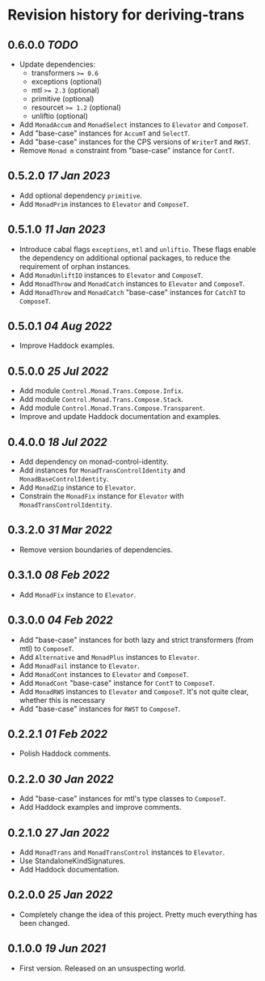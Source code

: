 # Revision history for deriving-trans

## 0.6.0.0 *TODO*

* Update dependencies:
  - transformers `>= 0.6`
  - exceptions (optional)
  - mtl `>= 2.3` (optional)
  - primitive (optional)
  - resourcet `>= 1.2` (optional)
  - unliftio (optional)
* Add `MonadAccum` and `MonadSelect` instances to `Elevator` and `ComposeT`.
* Add "base-case" instances for `AccumT` and `SelectT`.
* Add "base-case" instances for the CPS versions of `WriterT` and `RWST`.
* Remove `Monad m` constraint from "base-case" instance for `ContT`.

## 0.5.2.0 *17 Jan 2023*

* Add optional dependency `primitive`.
* Add `MonadPrim` instances to `Elevator` and `ComposeT`.

## 0.5.1.0 *11 Jan 2023*

* Introduce cabal flags `exceptions`, `mtl` and `unliftio`.
  These flags enable the dependency on additional optional packages, to reduce the requirement of orphan instances.
* Add `MonadUnliftIO` instances to `Elevator` and `ComposeT`.
* Add `MonadThrow` and `MonadCatch` instances to `Elevator` and `ComposeT`.
* Add `MonadThrow` and `MonadCatch` "base-case" instances for `CatchT` to `ComposeT`.

## 0.5.0.1 *04 Aug 2022*

* Improve Haddock examples.

## 0.5.0.0 *25 Jul 2022*

* Add module `Control.Monad.Trans.Compose.Infix`.
* Add module `Control.Monad.Trans.Compose.Stack`.
* Add module `Control.Monad.Trans.Compose.Transparent`.
* Improve and update Haddock documentation and examples.

## 0.4.0.0 *18 Jul 2022*

* Add dependency on monad-control-identity.
* Add instances for `MonadTransControlIdentity` and `MonadBaseControlIdentity`.
* Add `MonadZip` instance to `Elevator`.
* Constrain the `MonadFix` instance for `Elevator` with `MonadTransControlIdentity`.

## 0.3.2.0 *31 Mar 2022*

* Remove version boundaries of dependencies.

## 0.3.1.0 *08 Feb 2022*

* Add `MonadFix` instance to `Elevator`.

## 0.3.0.0 *04 Feb 2022*

* Add "base-case" instances for both lazy and strict transformers (from mtl) to `ComposeT`.
* Add `Alternative` and `MonadPlus` instances to `Elevator`.
* Add `MonadFail` instance to `Elevator`.
* Add `MonadCont` instances to `Elevator` and `ComposeT`.
* Add `MonadCont` "base-case" instance for `ContT` to `ComposeT`.
* Add `MonadRWS` instances to `Elevator` and `ComposeT`. It's not quite clear, whether this is necessary
* Add "base-case" instances for `RWST` to `ComposeT`.

## 0.2.2.1 *01 Feb 2022*

* Polish Haddock comments.

## 0.2.2.0 *30 Jan 2022*

* Add "base-case" instances for mtl's type classes to `ComposeT`.
* Add Haddock examples and improve comments.

## 0.2.1.0 *27 Jan 2022*

* Add `MonadTrans` and `MonadTransControl` instances to `Elevator`.
* Use StandaloneKindSignatures.
* Add Haddock documentation.

## 0.2.0.0 *25 Jan 2022*

* Completely change the idea of this project. Pretty much everything has been changed.

## 0.1.0.0 *19 Jun 2021*

* First version. Released on an unsuspecting world.
